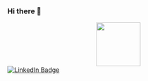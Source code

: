 ### Hi there 👋

<div id="header" align="center">
  <img src="https://media.giphy.com/media/5L57f5fI3f2716NaJ3/giphy.gif" width="100"/>
</div>

<div id="badges">
  <a href="https://www.linkedin.com/in/jhonnycalvo/">
    <img src="https://img.shields.io/badge/LinkedIn-blue?style=for-the-badge&logo=linkedin&logoColor=white" alt="LinkedIn Badge"/>
  </a>
 
</div>

<!--
**Bluejhonny/Bluejhonny** is a ✨ _special_ ✨ repository because its `README.md` (this file) appears on your GitHub profile.

Here are some ideas to get you started:

- 🔭 I’m currently working on ...
- 🌱 I’m currently learning ...
- 👯 I’m looking to collaborate on ...
- 🤔 I’m looking for help with ...
- 💬 Ask me about ...
- 📫 How to reach me: ...
- 😄 Pronouns: ...
- ⚡ Fun fact: ...
-->
